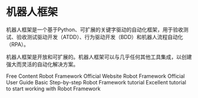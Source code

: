 # 机器人框架

机器人框架是一个基于Python、可扩展的关键字驱动的自动化框架，用于验收测试、验收测试驱动开发（ATDD）、行为驱动开发（BDD）和机器人流程自动化（RPA）。

机器人框架是开放和可扩展的。机器人框架可以与几乎任何其他工具集成，以创建强大而灵活的自动化解决方案。


<ResourceGroupTitle>Free Content</ResourceGroupTitle>
<BadgeLink colorScheme='blue' badgeText='Official Website' href='https://robotframework.org/'>Robot Framework Official Website</BadgeLink>
<BadgeLink colorScheme='blue' badgeText='Official User Guide' href='https://robotframework.org/robotframework/latest/RobotFrameworkUserGuide.html'>Robot Framework Official User Guide</BadgeLink>
<BadgeLink colorScheme='yellow' badgeText='Read' href='https://medium.com/swlh/robot-framework-the-basics-dfeadc025bea'>Basic Step-by-step Robot Framework tutorial</BadgeLink>
<BadgeLink colorScheme='yellow' badgeText='Read' href='https://www.geeksforgeeks.org/robot-framework-in-python/'>Excellent tutorial to start working with Robot Framework</BadgeLink>